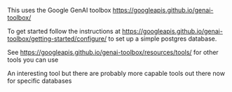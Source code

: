 This uses the Google GenAI toolbox https://googleapis.github.io/genai-toolbox/

To get started follow the instructions at https://googleapis.github.io/genai-toolbox/getting-started/configure/ 
to set up a simple postgres database.

See https://googleapis.github.io/genai-toolbox/resources/tools/ for other tools you can use

An interesting tool but there are probably more capable tools out there now for specific databases
